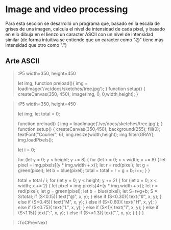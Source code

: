 # Image and video processing

Para esta sección se desarrolló un programa que, basado en la escala de grises de una imagen, calcula el nivel de intensidad de cada pixel, y basado en ello dibuja en el lienzo un caracter ASCII con un nivel de intensidad similar (de forma intuitiva se entiende que un caracter como "@" tiene más intensidad que otro como ".")

## Arte ASCII


> :P5 width=350, height=450
>
> let img;
> function preload(){
>   img = loadImage('/vc/docs/sketches/tree.jpg');
>}
> function setup() {
>   createCanvas(350, 450);
>   image(img, 0, 0,width,height);
> }


> :P5 width=350, height=450
>
>let img;
>let total = 0;
>
>
>function preload() {
> img = loadImage('/vc/docs/sketches/tree.jpg');
>}
>function setup() {
>  createCanvas(350,450);
>  background(255);
>  fill(0);
>  textFont("Courier", 6);
>  img.resize(width,height);
>  img.filter(GRAY);
>  img.loadPixels();
>  
>  let i = 0;
>  
>  for (let y = 0; y < height; y += 8) {
>    for (let x = 0; x < width; x += 8) {
>      let pixel = img.pixels[(y * img.width + x)];
>      let r = red(pixel);
>      let g = green(pixel);
>      let b = blue(pixel);
>      total = total + r + g + b;
>      i++;
>    }
>  }
>  
>  total = total / i;
>  for (let y = 0; y < height; y += 2) {
>    for (let x = 0; x < width; x += 2) {
>        let pixel = img.pixels[4*(y * img.width + x)];
>        let r = red(pixel);
>        let g = green(pixel);
>        let b = blue(pixel);
>        let S=r+g+b;
>        S = S/total;
>        if (S<0.15){
>          text("@", x, y);
>        }
>        else if (S<0.30){
>          text("#", x, y);
>        }
>        else if (S<0.45){
>          text("M", x, y);
>        }
>        else if (S<0.60){
>          text("H", x, y);
>        }
>        else if (S<0.75){
>          text("L", x, y);
>        }
>        else if (S<1){
>          text("i", x, y);
>        }
>        else if (S<1.15){
>          text(":", x, y);
>        }
>        else if (S<=1.3){
>          text(".", x, y);
>        }
>    }
>  }
>}

> :ToCPrevNext